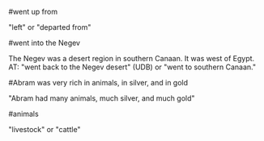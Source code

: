 #went up from

"left" or "departed from"

#went into the Negev

The Negev was a desert region in southern Canaan. It was west of Egypt. AT: "went back to the Negev desert" (UDB) or "went to southern Canaan."

#Abram was very rich in animals, in silver, and in gold

"Abram had many animals, much silver, and much gold"

#animals

"livestock" or "cattle"